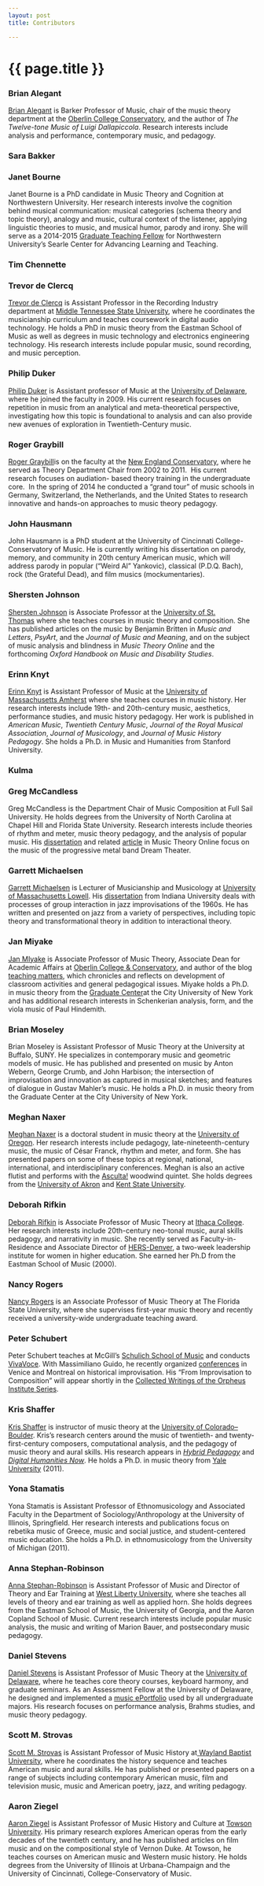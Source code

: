 ```yaml
---
layout: post
title: Contributors

---
```


{{ page.title }}
================

### Brian Alegant

[Brian Alegant](http://www.google.com/url?q=http%3A%2F%2Fnew.oberlin.edu%2Fconservatory%2Fdepartments%2Fmusic-theory%2Ffaculty_detail.dot%3Fid%3D20541&sa=D&sntz=1&usg=AFQjCNGWfTqkEStEiZzQdCaCJzDxthSu0Q) is Barker Professor of Music, chair of the music theory department at the [Oberlin College Conservatory](http://www.google.com/url?q=http%3A%2F%2Fnew.oberlin.edu%2Fconservatory%2F&sa=D&sntz=1&usg=AFQjCNH8n6GSu6mrSgTS1ygOFsti2NPouw), and the author of *The Twelve-tone Music of Luigi Dallapiccola*. Research interests include analysis and performance, contemporary music, and pedagogy.

### Sara Bakker


### Janet Bourne

Janet Bourne is a PhD candidate in Music Theory and Cognition at Northwestern University. Her research interests involve the cognition behind musical communication: musical categories (schema theory and topic theory), analogy and music, cultural context of the listener, applying linguistic theories to music, and musical humor, parody and irony. She will serve as a 2014-2015 [Graduate Teaching Fellow](http://www.google.com/url?q=http%3A%2F%2Fwww.northwestern.edu%2Fsearle%2Fprograms-events%2Fgrad%2Fgraduate-teaching-fellows%2Findex.html&sa=D&sntz=1&usg=AFQjCNFCljUR1Scc1IRvbSsKCot5yxRe5w) for Northwestern University’s Searle Center for Advancing Learning and Teaching.

### Tim Chennette



### Trevor de Clercq

[Trevor de Clercq](http://www.google.com/url?q=http%3A%2F%2Fwww.mtsu.edu%2Fmass-communication%2Frecording-industry%2Ffaculty.php&sa=D&sntz=1&usg=AFQjCNG5oSNUjQw-qUAkpvmOxzJg7xoeZQ) is Assistant Professor in the Recording Industry department at [Middle Tennessee State University](http://www.google.com/url?q=http%3A%2F%2Fwww.mtsu.edu%2Fprograms%2Faudio-production%2F&sa=D&sntz=1&usg=AFQjCNHvIrmWjaZrFZ2LyDfSDHYu4F-VVA), where he coordinates the musicianship curriculum and teaches coursework in digital audio technology. He holds a PhD in music theory from the Eastman School of Music as well as degrees in music technology and electronics engineering technology. His research interests include popular music, sound recording, and music perception.

### Philip Duker

[Philip Duker](http://www.google.com/url?q=http%3A%2F%2Fwww.music.udel.edu%2Fabout-us%2Ffaculty-staff%2FPages%2Fphilip-duker.aspx&sa=D&sntz=1&usg=AFQjCNG2HGKPf3psziC3cG_XOSsghHtkIw) is Assistant professor of Music at the [University of Delaware](http://www.google.com/url?q=http%3A%2F%2Fwww.music.udel.edu%2FPages%2Fhome.aspx&sa=D&sntz=1&usg=AFQjCNFQ6Dv2rtgdrmkm4fOupVFc2BlQmQ), where he joined the faculty in 2009. His current research focuses on repetition in music from an analytical and meta-theoretical perspective, investigating how this topic is foundational to analysis and can also provide new avenues of exploration in Twentieth-Century music.

### Roger Graybill

[Roger Graybill](http://www.google.com/url?q=http%3A%2F%2Fnecmusic.edu%2Ffaculty%2Froger-graybill%3Flid%3D2%26sid%3D3&sa=D&sntz=1&usg=AFQjCNFRe0Be1cOxgbvcv58n29lSV31Aqw)is on the faculty at the [New England Conservatory](http://www.google.com/url?q=http%3A%2F%2Fnecmusic.edu%2F&sa=D&sntz=1&usg=AFQjCNGmYS1q7nQPT3VKHvXlwIIhSezyKA), where he served as Theory Department Chair from 2002 to 2011.  His current research focuses on audiation- based theory training in the undergraduate core.  In the spring of 2014 he conducted a “grand tour” of music schools in Germany, Switzerland, the Netherlands, and the United States to research innovative and hands-on approaches to music theory pedagogy.

### John Hausmann

John Hausmann is a PhD student at the University of Cincinnati College-Conservatory of Music. He is currently writing his dissertation on parody, memory, and community in 20th century American music, which will address parody in popular (“Weird Al” Yankovic), classical (P.D.Q. Bach), rock (the Grateful Dead), and film musics (mockumentaries).

### Shersten Johnson

[Shersten Johnson](http://www.google.com/url?q=http%3A%2F%2Fwww.stthomas.edu%2Fmusic%2Ffaculty%2Fjohnson-shersten.html&sa=D&sntz=1&usg=AFQjCNH8-_n1kZbLlrpyQvJiTMi50BKuZw) is Associate Professor at the [University of St. Thomas](http://www.google.com/url?q=http%3A%2F%2Fwww.stthomas.edu&sa=D&sntz=1&usg=AFQjCNFC0WmkC4zix0AasIwp33f-3zrWtw) where she teaches courses in music theory and composition. She has published articles on the music by Benjamin Britten in *Music and Letters*, *PsyArt*, and the *Journal of Music and Meaning*, and on the subject of music analysis and blindness in *Music Theory Online* and the forthcoming *Oxford Handbook on Music and Disability Studies*.

### Erinn Knyt

[Erinn Knyt](http://www.google.com/url?q=http%3A%2F%2Fwww.umass.edu%2Fmusic%2Ffaculty_knyt.php&sa=D&sntz=1&usg=AFQjCNFGLckSDkVwXoMCSu-JYCSvkr1VEw) is Assistant Professor of Music at the [University of Massachusetts Amherst](http://www.google.com/url?q=http%3A%2F%2Fwww.umass.edu%2Fmusic%2F&sa=D&sntz=1&usg=AFQjCNH7aD5c_gHxKjJgh08XukA38vhCpg) where she teaches courses in music history. Her research interests include 19th- and 20th-century music, aesthetics, performance studies, and music history pedagogy. Her work is published in *American Music*, *Twentieth Century Music*, *Journal of the Royal Musical Association*, *Journal of Musicology*, and *Journal of Music History Pedagogy*. She holds a Ph.D. in Music and Humanities from Stanford University.

### Kulma



### Greg McCandless

Greg McCandless is the Department Chair of Music Composition at Full Sail University. He holds degrees from the University of North Carolina at Chapel Hill and Florida State University. Research interests include theories of rhythm and meter, music theory pedagogy, and the analysis of popular music.  His [dissertation](http://diginole.lib.fsu.edu/cgi/viewcontent.cgi?article=3611&context=etd&sei-redir=1&referer=http%3A%2F%2Fwww.google.com%2Furl%3Fq%3Dhttp%253A%252F%252Fdiginole.lib.fsu.edu%252Fcgi%252Fviewcontent.cgi%253Farticle%253D3611%2526context%253Detd%26sa%3DD%26sntz%3D1%26usg%3DAFQjCNFMaMEpxyNyeAcE3kBnHBs9rmoyCA#search=%22http%3A%2F%2Fdiginole.lib.fsu.edu%2Fcgi%2Fviewcontent.cgi%3Farticle%3D3611%26context%3Detd%22) and related [article](http://www.mtosmt.org/issues/mto.13.19.2/mto.13.19.2.mccandless.php) in Music Theory Online focus on the music of the progressive metal band Dream Theater.

### Garrett Michaelsen

[Garrett Michaelsen](http://www.google.com/url?q=http%3A%2F%2Fwww.uml.edu%2FFAHSS%2Fmusic%2Ffaculty%2FMichaelsen-Garrett.aspx&sa=D&sntz=1&usg=AFQjCNE3MRzqly1q1LzrynE-FdsByg2vmw) is Lecturer of Musicianship and Musicology at [University of Massachusetts Lowell](http://www.google.com/url?q=http%3A%2F%2Fwww.uml.edu%2FFAHSS%2Fmusic%2Fdefault.aspx&sa=D&sntz=1&usg=AFQjCNH5_xOwC_lrNk9iU7BEFCvrCkfHlw). His [dissertation](http://www.google.com/url?q=http%3A%2F%2Fgradworks.umi.com%2F3599217.pdf&sa=D&sntz=1&usg=AFQjCNGBBxKEI77EqeGhq80XnG-hFqXSbg) from Indiana University deals with processes of group interaction in jazz improvisations of the 1960s. He has written and presented on jazz from a variety of perspectives, including topic theory and transformational theory in addition to interactional theory.

### Jan Miyake

[Jan MIyake](http://www.google.com/url?q=http%3A%2F%2Fnew.oberlin.edu%2Fconservatory%2Fdepartments%2Fmusic-theory%2Ffaculty_detail.dot%3Fid%3D47099&sa=D&sntz=1&usg=AFQjCNGt2C4U_v_1lMwn_P5IKJAnZVByaw) is Associate Professor of Music Theory, Associate Dean for Academic Affairs at [Oberlin College & Conservatory](https://www.google.com/url?q=https%3A%2F%2Fhome.oberlin.edu%2F&sa=D&sntz=1&usg=AFQjCNFnvcTVEhqZYADrKectZh7MShVHlA), and author of the blog [teaching matters](http://www.google.com/url?q=http%3A%2F%2Fteaching-matters.net%2F&sa=D&sntz=1&usg=AFQjCNFKHUyI_lwsvgxUVUlE1c3vULUAMA), which chronicles and reflects on development of classroom activities and general pedagogical issues. Miyake holds a Ph.D. in music theory from the [Graduate Center](http://www.google.com/url?q=http%3A%2F%2Fwww.gc.cuny.edu%2FPage-Elements%2FAcademics-Research-Centers-Initiatives%2FDoctoral-Programs%2FMusic-(Ph-D-D-M-A-)&sa=D&sntz=1&usg=AFQjCNGHvpY8NONMAXYIPeglkJD0Baoo_A)at the City University of New York and has additional research interests in Schenkerian analysis, form, and the viola music of Paul Hindemith.

### Brian Moseley

Brian Moseley is Assistant Professor of Music Theory at the University at Buffalo, SUNY. He specializes in contemporary music and geometric models of music. He has published and presented on music by Anton Webern, George Crumb, and John Harbison; the intersection of improvisation and innovation as captured in musical sketches; and features of dialogue in Gustav Mahler’s music. He holds a Ph.D. in music theory from the Graduate Center at the City University of New York.

### Meghan Naxer

[Meghan Naxer](http://www.naxernotes.com) is a doctoral student in music theory at the [University of Oregon](http://uoregon.edu). Her research interests include pedagogy, late-nineteenth-century music, the music of César Franck, rhythm and meter, and form. She has presented papers on some of these topics at regional, national, international, and interdisciplinary conferences. Meghan is also an active flutist and performs with the [Asculta!](http://www.ascultawwq.com) woodwind quintet. She holds degrees from the [University of Akron](http://www.uakron.edu) and [Kent State University](http://www.kent.edu).

### Deborah Rifkin

[Deborah Rifkin](http://www.google.com/url?q=http%3A%2F%2Ffaculty.ithaca.edu%2Fdrifkin%2F&sa=D&sntz=1&usg=AFQjCNEct_R7w3mkgeBUKCpldqaJwaziNQ) is Associate Professor of Music Theory at [Ithaca College](http://www.google.com/url?q=http%3A%2F%2Fwww.ithaca.edu%2F&sa=D&sntz=1&usg=AFQjCNEIfRzTUvlnpTGMm_lDBQ55r8G9kA). Her research interests include 20th-century neo-tonal music, aural skills pedagogy, and narrativity in music. She recently served as Faculty-in-Residence and Associate Director of [HERS-Denver](http://www.google.com/url?q=http%3A%2F%2Fhersnet.org%2F&sa=D&sntz=1&usg=AFQjCNEnthUPXQX0oat4A7L110dnAJa_zQ), a two-week leadership institute for women in higher education. She earned her Ph.D from the Eastman School of Music (2000).

### Nancy Rogers ###

[Nancy Rogers](http://www.music.fsu.edu/Faculty-and-Staff/Faculty/Nancy-Rogers) is an Associate Professor of Music Theory at The Florida State University, where she supervises first-year music theory and recently received a university-wide undergraduate teaching award.

### Peter Schubert

Peter Schubert teaches at McGill’s [Schulich School of Music](http://www.google.com/url?q=http%3A%2F%2Fwww.mcgill.ca%2Fmusic&sa=D&sntz=1&usg=AFQjCNFymTAp-BW3OzObP635pGD0Jw23jg) and conducts [VivaVoce](http://www.google.com/url?q=http%3A%2F%2Fwww.vivavoce-montreal.com&sa=D&sntz=1&usg=AFQjCNGON8MERHQzzzAoKD3lSnCVvJvxoQ). With Massimiliano Guido, he recently organized [conferences](http://www.google.com/url?q=http%3A%2F%2Fwww.mentemani.org%2FConnection%2FProject.html&sa=D&sntz=1&usg=AFQjCNF9EAcaj14N0qnBfOOIg3hWwvtKWw) in Venice and Montreal on historical improvisation. His “From Improvisation to Composition” will appear shortly in the [Collected Writings of the Orpheus Institute Series](http://www.google.com/url?q=http%3A%2F%2Fwww.orpheusinstituut.be%2Fen%2Fpublications%2Fabout-our-publications&sa=D&sntz=1&usg=AFQjCNGchCGEG16DbhDrscYYjWq1C1hD2g).

### Kris Shaffer 

[Kris Shaffer](http://kris.shaffermusic.com) is instructor of music theory at the [University of Colorado–Boulder](http://music.colorado.edu). Kris’s research centers around the music of twentieth- and twenty-first-century composers, computational analysis, and the pedagogy of music theory and aural skills. His research appears in [*Hybrid Pedagogy*](http://hybridpedagogy.com) and [*Digital Humanities Now*](http://digitalhumanitiesnow.org). He holds a Ph.D. in music theory from [Yale University](http://yalemusic.yale.edu) (2011).

### Yona Stamatis

Yona Stamatis is Assistant Professor of Ethnomusicology and Associated Faculty in the Department of Sociology/Anthropology at the University of Illinois, Springfield. Her research interests and publications focus on rebetika music of Greece, music and social justice, and student-centered music education. She holds a Ph.D. in ethnomusicology from the University of Michigan (2011).

### Anna Stephan-Robinson

[Anna Stephan-Robinson](http://www.google.com/url?q=http%3A%2F%2Fwestliberty.edu%2Fmusic%2Ffaculty%2Fanna-stephan-robinson%2F&sa=D&sntz=1&usg=AFQjCNFyeOK_9tbHhiClRkQV29CiMnNCqA) is Assistant Professor of Music and Director of Theory and Ear Training at [West Liberty University](http://www.google.com/url?q=http%3A%2F%2Fwestliberty.edu%2Fmusic%2F&sa=D&sntz=1&usg=AFQjCNGYqur9t3JTFx5C52ut3tfoEkaEtA), where she teaches all levels of theory and ear training as well as applied horn. She holds degrees from the Eastman School of Music, the University of Georgia, and the Aaron Copland School of Music. Current research interests include popular music analysis, the music and writing of Marion Bauer, and postsecondary music pedagogy.

### Daniel Stevens

[Daniel Stevens](http://www.music.udel.edu/about-us/faculty-staff/Pages/daniel-b-stevens.aspx?FacultyId=59) is Assistant Professor of Music Theory at the [University of Delaware](http://www.music.udel.edu/Pages/home.aspx), where he teaches core theory courses, keyboard harmony, and graduate seminars. As an Assessment Fellow at the University of Delaware, he designed and implemented a [music ePortfolio](http://cnu.edu/jpalhe/pdf/jpalhe_volume4.pdf) used by all undergraduate majors. His research focuses on performance analysis, Brahms studies, and music theory pedagogy.

### Scott M. Strovas

[Scott M. Strovas](http://www.google.com/url?q=http%3A%2F%2Fwww.wbu.edu%2Facademics%2Fschools%2Fmusic%2Fstrovas%2Fdefault.htm&sa=D&sntz=1&usg=AFQjCNFNrw2yGyW0yVwL9N27UMxMLLPyTA) is Assistant Professor of Music History at[ ](http://www.google.com/url?q=http%3A%2F%2Fwww.wbu.edu%2Fschool-of-music%2F&sa=D&sntz=1&usg=AFQjCNFK_hpsmTrgwcQRI6YVZFg27WlKJw)[Wayland Baptist University](http://www.google.com/url?q=http%3A%2F%2Fwww.wbu.edu%2Fschool-of-music%2F&sa=D&sntz=1&usg=AFQjCNFK_hpsmTrgwcQRI6YVZFg27WlKJw), where he coordinates the history sequence and teaches American music and aural skills. He has published or presented papers on a range of subjects including contemporary American music, film and television music, music and American poetry, jazz, and writing pedagogy.

### Aaron Ziegel

[Aaron Ziegel](http://www.google.com/url?q=http%3A%2F%2Fwww.towson.edu%2Fmusic%2Ffaculty%2Ffac-Ziegel.asp&sa=D&sntz=1&usg=AFQjCNHq7VFaJnXlnePLIeZaVjKR3j-Zvg) is Assistant Professor of Music History and Culture at [Towson University](http://www.google.com/url?q=http%3A%2F%2Fwww.towson.edu%2Fmusic%2F&sa=D&sntz=1&usg=AFQjCNF8C-MTaDuYFLEWSl7LqX3eLV5yKw). His primary research explores American operas from the early decades of the twentieth century, and he has published articles on film music and on the compositional style of Vernon Duke. At Towson, he teaches courses on American music and Western music history. He holds degrees from the University of Illinois at Urbana-Champaign and the University of Cincinnati, College-Conservatory of Music.

